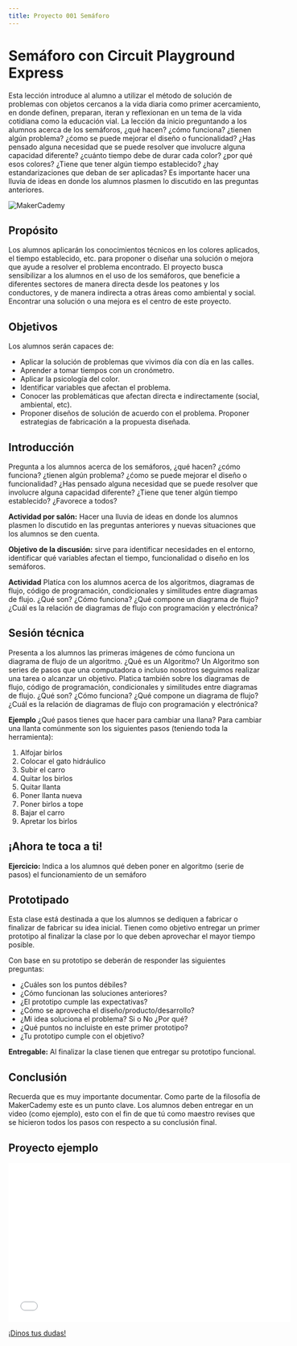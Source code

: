 ```yaml
---
title: Proyecto 001 Semáforo
---
```


# Semáforo con Circuit Playground Express

Esta lección introduce al alumno a utilizar el método de solución de problemas con objetos cercanos a la vida diaria como primer acercamiento, en donde definen, preparan, iteran y reflexionan en un tema de la vida cotidiana como la educación vial. La lección da inicio preguntando a los alumnos acerca de los semáforos, ¿qué hacen? ¿cómo funciona? ¿tienen algún problema? ¿ćomo se puede mejorar el diseño o funcionalidad? ¿Has pensado alguna necesidad que se puede resolver que involucre alguna capacidad diferente? ¿cuánto tiempo debe de durar cada color? ¿por qué esos colores? ¿Tiene que tener algún tiempo establecido? ¿hay estandarizaciones que deban de ser aplicadas? Es importante hacer una lluvia de ideas en donde los alumnos plasmen lo discutido en las preguntas anteriores.

![MakerCademy](https://media.giphy.com/media/dYnpeJQXUUct2U8BAh/giphy.gif?access_token=be806810-44bc-49aa-b092-942d156ae3e0)

## Propósito
Los alumnos aplicarán los conocimientos técnicos en los colores aplicados, el tiempo establecido, etc. para proponer o diseñar una solución  o mejora que ayude a resolver el problema encontrado. El proyecto busca sensibilizar a los alumnos en el uso de los semáforos, que beneficie a diferentes sectores de manera directa desde los peatones y los conductores,  y de manera indirecta a otras áreas como ambiental y social. Encontrar una solución o una mejora es el centro de este proyecto.

## Objetivos
Los alumnos serán capaces de: 
- Aplicar la solución de problemas que vivimos día con día en las calles. 
- Aprender a tomar tiempos con un cronómetro. 
- Aplicar la psicología del color. 
- Identificar variables que afectan el problema. 
- Conocer las problemáticas que afectan directa e indirectamente (social, ambiental, etc). 
- Proponer diseños de solución de acuerdo con el problema. Proponer estrategias de fabricación a la propuesta diseñada.

## Introducción
Pregunta a los alumnos acerca de los semáforos, ¿qué hacen? ¿cómo funciona? ¿tienen algún problema? ¿ćomo se puede mejorar el diseño o funcionalidad? ¿Has pensado alguna necesidad que se puede resolver que involucre alguna capacidad diferente? ¿Tiene que tener algún tiempo establecido? ¿Favorece a todos?

**Actividad por salón:** Hacer una lluvia de ideas en donde los alumnos plasmen lo discutido en las preguntas anteriores y nuevas situaciones que los alumnos se den cuenta.

**Objetivo de la discusión:** sirve para identificar necesidades en el entorno, identificar qué variables afectan el tiempo, funcionalidad o diseño en los semáforos.

**Actividad** Platíca con los alumnos acerca de los algoritmos, diagramas de flujo, código de programación, condicionales y similitudes entre diagramas de flujo. ¿Qué son? ¿Cómo funciona? ¿Qué compone un diagrama de flujo? ¿Cuál es la relación de diagramas de flujo con programación y electrónica?

## Sesión técnica
Presenta a los alumnos las primeras imágenes de cómo funciona un diagrama de flujo de un algoritmo.
¿Qué es un Algoritmo? Un Algoritmo son series de pasos que una computadora o incluso nosotros seguimos realizar una tarea o alcanzar un objetivo.
Platica también sobre los diagramas de flujo, código de programación, condicionales y similitudes entre diagramas de flujo. ¿Qué son? ¿Cómo funciona? ¿Qué compone un diagrama de flujo? ¿Cuál es la relación de diagramas de flujo con programación y electrónica?

**Ejemplo** 
¿Qué pasos tienes que hacer para cambiar una llana? Para cambiar una llanta comúnmente son los siguientes pasos (teniendo toda la herramienta):
1. Alfojar birlos 
2. Colocar el gato hidráulico 
3. Subir el carro 
4. Quitar los birlos 
5. Quitar llanta 
6. Poner llanta nueva 
7. Poner birlos a tope 
8. Bajar el carro 
9. Apretar los birlos

## ¡Ahora te toca a ti!
**Ejercicio:** Indica a los alumnos qué deben poner en algoritmo (serie de pasos) el funcionamiento de un semáforo

## Prototipado

Esta clase está destinada a que los alumnos se dediquen a fabricar o finalizar de fabricar su idea inicial. Tienen como objetivo entregar un primer prototipo al finalizar la clase por lo que deben aprovechar el mayor tiempo posible.

Con base en su prototipo se deberán de responder las siguientes preguntas:
- ¿Cuáles son los puntos débiles? 
- ¿Cómo funcionan las soluciones anteriores? 
- ¿El prototipo cumple las expectativas? 
- ¿Cómo se aprovecha el diseño/producto/desarrollo? 
- ¿Mi idea soluciona el problema? Si o No ¿Por qué? 
- ¿Qué puntos no incluiste en este primer prototipo? 
- ¿Tu prototipo cumple con el objetivo? 


**Entregable:** Al finalizar la clase tienen que entregar su prototipo funcional.

## Conclusión
Recuerda que es muy importante documentar. Como parte de la filosofía de MakerCademy este es un punto clave. 
Los alumnos deben entregar en un video (como ejemplo), esto con el fin de que tú como maestro revises que se hicieron todos los pasos con respecto a su conclusión final.

## Proyecto ejemplo
<iframe width = "560" height = "315" src = "// www.youtube.com/watch?v=l0JH4HzO2IU " frameborder = "0" allowfullscreen> </iframe> 

<a class="btn btn-primary" target="_blank" href="http://www.makermex.com/forum/makercademy-124"> ¡Dinos tus dudas!</a>

